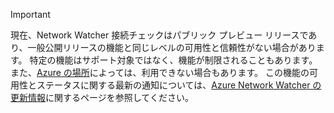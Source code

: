 > [!IMPORTANT]
> 現在、Network Watcher 接続チェックはパブリック プレビュー リリースであり、一般公開リリースの機能と同じレベルの可用性と信頼性がない場合があります。 特定の機能はサポート対象ではなく、機能が制限されることもあります。また、[Azure の場所](https://azure.microsoft.com/regions/)によっては、利用できない場合もあります。 この機能の可用性とステータスに関する最新の通知については、[Azure Network Watcher の更新情報](https://azure.microsoft.com/updates/?product=network-watcher)に関するページを参照してください。 